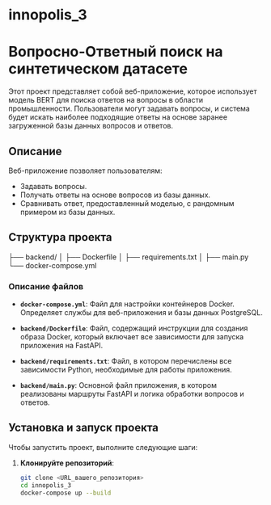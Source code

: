 # innopolis_3
# Вопросно-Ответный поиск на синтетическом датасете

Этот проект представляет собой веб-приложение, которое использует модель BERT для поиска ответов на вопросы в области промышленности. Пользователи могут задавать вопросы, и система будет искать наиболее подходящие ответы на основе заранее загруженной базы данных вопросов и ответов. 

## Описание

Веб-приложение позволяет пользователям:
- Задавать вопросы.
- Получать ответы на основе вопросов из базы данных.
- Сравнивать ответ, предоставленный моделью, с рандомным примером из базы данных.

## Структура проекта
├── backend/ │ ├── Dockerfile │ ├── requirements.txt │ ├── main.py └── docker-compose.yml

### Описание файлов

- **`docker-compose.yml`**: Файл для настройки контейнеров Docker. Определяет службы для веб-приложения и базы данных PostgreSQL.
  
- **`backend/Dockerfile`**: Файл, содержащий инструкции для создания образа Docker, который включает все зависимости для запуска приложения на FastAPI.

- **`backend/requirements.txt`**: Файл, в котором перечислены все зависимости Python, необходимые для работы приложения.

- **`backend/main.py`**: Основной файл приложения, в котором реализованы маршруты FastAPI и логика обработки вопросов и ответов.

## Установка и запуск проекта

Чтобы запустить проект, выполните следующие шаги:

1. **Клонируйте репозиторий**:

   ```bash
   git clone <URL_вашего_репозитория>
   cd innopolis_3
   docker-compose up --build

